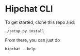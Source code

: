 # Hipchat CLI #


To get started, clone this repo and:

```
./setup.py install
```

From there, you can just do

```
hipchat --help
```
